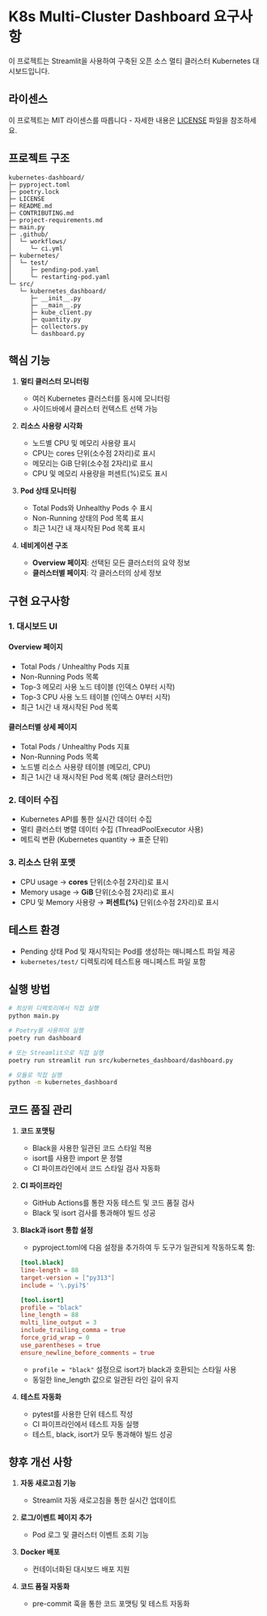 # K8s Multi-Cluster Dashboard 요구사항

이 프로젝트는 Streamlit을 사용하여 구축된 오픈 소스 멀티 클러스터 Kubernetes 대시보드입니다.

## 라이센스

이 프로젝트는 MIT 라이센스를 따릅니다 - 자세한 내용은 [LICENSE](LICENSE) 파일을 참조하세요.

## 프로젝트 구조

```
kubernetes-dashboard/
├─ pyproject.toml
├─ poetry.lock
├─ LICENSE
├─ README.md
├─ CONTRIBUTING.md
├─ project-requirements.md
├─ main.py
├─ .github/
│  └─ workflows/
│     └─ ci.yml
├─ kubernetes/
│  └─ test/
│     ├─ pending-pod.yaml
│     └─ restarting-pod.yaml
└─ src/
   └─ kubernetes_dashboard/
      ├─ __init__.py
      ├─ __main__.py
      ├─ kube_client.py
      ├─ quantity.py
      ├─ collectors.py
      └─ dashboard.py
```

## 핵심 기능

1. **멀티 클러스터 모니터링**
   - 여러 Kubernetes 클러스터를 동시에 모니터링
   - 사이드바에서 클러스터 컨텍스트 선택 가능

2. **리소스 사용량 시각화**
   - 노드별 CPU 및 메모리 사용량 표시
   - CPU는 cores 단위(소수점 2자리)로 표시
   - 메모리는 GiB 단위(소수점 2자리)로 표시
   - CPU 및 메모리 사용량을 퍼센트(%)로도 표시

3. **Pod 상태 모니터링**
   - Total Pods와 Unhealthy Pods 수 표시
   - Non-Running 상태의 Pod 목록 표시
   - 최근 1시간 내 재시작된 Pod 목록 표시

4. **네비게이션 구조**
   - **Overview 페이지**: 선택된 모든 클러스터의 요약 정보
   - **클러스터별 페이지**: 각 클러스터의 상세 정보

## 구현 요구사항

### 1. 대시보드 UI

#### Overview 페이지
- Total Pods / Unhealthy Pods 지표
- Non-Running Pods 목록
- Top-3 메모리 사용 노드 테이블 (인덱스 0부터 시작)
- Top-3 CPU 사용 노드 테이블 (인덱스 0부터 시작)
- 최근 1시간 내 재시작된 Pod 목록

#### 클러스터별 상세 페이지
- Total Pods / Unhealthy Pods 지표
- Non-Running Pods 목록
- 노드별 리소스 사용량 테이블 (메모리, CPU)
- 최근 1시간 내 재시작된 Pod 목록 (해당 클러스터만)

### 2. 데이터 수집

- Kubernetes API를 통한 실시간 데이터 수집
- 멀티 클러스터 병렬 데이터 수집 (ThreadPoolExecutor 사용)
- 메트릭 변환 (Kubernetes quantity → 표준 단위)

### 3. 리소스 단위 포맷

- CPU usage → **cores** 단위(소수점 2자리)로 표시
- Memory usage → **GiB** 단위(소수점 2자리)로 표시
- CPU 및 Memory 사용량 → **퍼센트(%)** 단위(소수점 2자리)로 표시

## 테스트 환경

- Pending 상태 Pod 및 재시작되는 Pod를 생성하는 매니페스트 파일 제공
- `kubernetes/test/` 디렉토리에 테스트용 매니페스트 파일 포함

## 실행 방법

```bash
# 최상위 디렉토리에서 직접 실행
python main.py

# Poetry를 사용하여 실행
poetry run dashboard

# 또는 Streamlit으로 직접 실행
poetry run streamlit run src/kubernetes_dashboard/dashboard.py

# 모듈로 직접 실행
python -m kubernetes_dashboard
```

## 코드 품질 관리

1. **코드 포맷팅**
   - Black을 사용한 일관된 코드 스타일 적용
   - isort를 사용한 import 문 정렬
   - CI 파이프라인에서 코드 스타일 검사 자동화

2. **CI 파이프라인**
   - GitHub Actions를 통한 자동 테스트 및 코드 품질 검사
   - Black 및 isort 검사를 통과해야 빌드 성공

3. **Black과 isort 통합 설정**
   - pyproject.toml에 다음 설정을 추가하여 두 도구가 일관되게 작동하도록 함:
   ```toml
   [tool.black]
   line-length = 88
   target-version = ["py313"]
   include = '\.pyi?$'

   [tool.isort]
   profile = "black"
   line_length = 88
   multi_line_output = 3
   include_trailing_comma = true
   force_grid_wrap = 0
   use_parentheses = true
   ensure_newline_before_comments = true
   ```
   - `profile = "black"` 설정으로 isort가 black과 호환되는 스타일 사용
   - 동일한 line_length 값으로 일관된 라인 길이 유지

4. **테스트 자동화**
   - pytest를 사용한 단위 테스트 작성
   - CI 파이프라인에서 테스트 자동 실행
   - 테스트, black, isort가 모두 통과해야 빌드 성공

## 향후 개선 사항

1. **자동 새로고침 기능**
   - Streamlit 자동 새로고침을 통한 실시간 업데이트

2. **로그/이벤트 페이지 추가**
   - Pod 로그 및 클러스터 이벤트 조회 기능

3. **Docker 배포**
   - 컨테이너화된 대시보드 배포 지원

4. **코드 품질 자동화**
   - pre-commit 훅을 통한 코드 포맷팅 및 테스트 자동화
